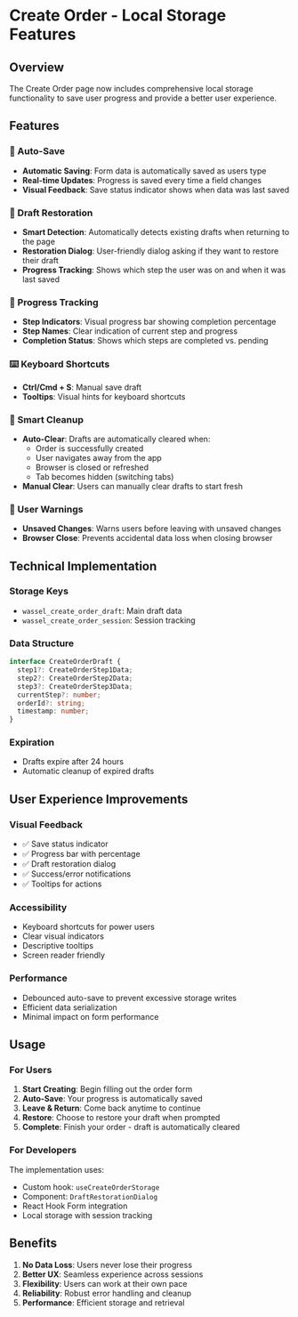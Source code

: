 # Create Order - Local Storage Features

## Overview
The Create Order page now includes comprehensive local storage functionality to save user progress and provide a better user experience.

## Features

### 🔄 Auto-Save
- **Automatic Saving**: Form data is automatically saved as users type
- **Real-time Updates**: Progress is saved every time a field changes
- **Visual Feedback**: Save status indicator shows when data was last saved

### 💾 Draft Restoration
- **Smart Detection**: Automatically detects existing drafts when returning to the page
- **Restoration Dialog**: User-friendly dialog asking if they want to restore their draft
- **Progress Tracking**: Shows which step the user was on and when it was last saved

### 🎯 Progress Tracking
- **Step Indicators**: Visual progress bar showing completion percentage
- **Step Names**: Clear indication of current step and progress
- **Completion Status**: Shows which steps are completed vs. pending

### ⌨️ Keyboard Shortcuts
- **Ctrl/Cmd + S**: Manual save draft
- **Tooltips**: Visual hints for keyboard shortcuts

### 🧹 Smart Cleanup
- **Auto-Clear**: Drafts are automatically cleared when:
  - Order is successfully created
  - User navigates away from the app
  - Browser is closed or refreshed
  - Tab becomes hidden (switching tabs)
- **Manual Clear**: Users can manually clear drafts to start fresh

### 🚨 User Warnings
- **Unsaved Changes**: Warns users before leaving with unsaved changes
- **Browser Close**: Prevents accidental data loss when closing browser

## Technical Implementation

### Storage Keys
- `wassel_create_order_draft`: Main draft data
- `wassel_create_order_session`: Session tracking

### Data Structure
```typescript
interface CreateOrderDraft {
  step1?: CreateOrderStep1Data;
  step2?: CreateOrderStep2Data;
  step3?: CreateOrderStep3Data;
  currentStep?: number;
  orderId?: string;
  timestamp: number;
}
```

### Expiration
- Drafts expire after 24 hours
- Automatic cleanup of expired drafts

## User Experience Improvements

### Visual Feedback
- ✅ Save status indicator
- ✅ Progress bar with percentage
- ✅ Draft restoration dialog
- ✅ Success/error notifications
- ✅ Tooltips for actions

### Accessibility
- Keyboard shortcuts for power users
- Clear visual indicators
- Descriptive tooltips
- Screen reader friendly

### Performance
- Debounced auto-save to prevent excessive storage writes
- Efficient data serialization
- Minimal impact on form performance

## Usage

### For Users
1. **Start Creating**: Begin filling out the order form
2. **Auto-Save**: Your progress is automatically saved
3. **Leave & Return**: Come back anytime to continue
4. **Restore**: Choose to restore your draft when prompted
5. **Complete**: Finish your order - draft is automatically cleared

### For Developers
The implementation uses:
- Custom hook: `useCreateOrderStorage`
- Component: `DraftRestorationDialog`
- React Hook Form integration
- Local storage with session tracking

## Benefits

1. **No Data Loss**: Users never lose their progress
2. **Better UX**: Seamless experience across sessions
3. **Flexibility**: Users can work at their own pace
4. **Reliability**: Robust error handling and cleanup
5. **Performance**: Efficient storage and retrieval 